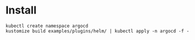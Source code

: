 
# Install

```
kubectl create namespace argocd
kustomize build examples/plugins/helm/ | kubectl apply -n argocd -f -
```
